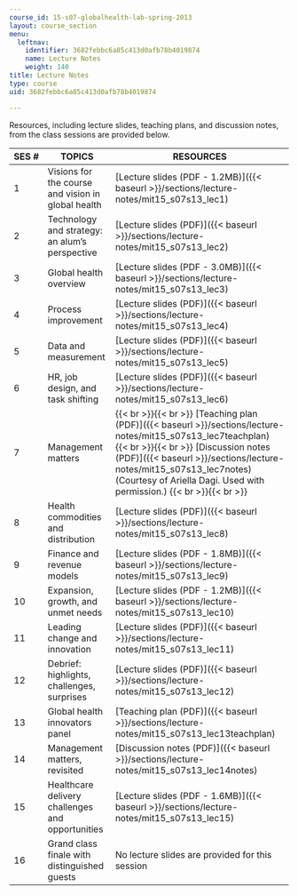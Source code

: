 ```yaml
---
course_id: 15-s07-globalhealth-lab-spring-2013
layout: course_section
menu:
  leftnav:
    identifier: 3682febbc6a85c413d0afb78b4019874
    name: Lecture Notes
    weight: 140
title: Lecture Notes
type: course
uid: 3682febbc6a85c413d0afb78b4019874

---
```


Resources, including lecture slides, teaching plans, and discussion notes, from the class sessions are provided below.

| SES # | TOPICS | RESOURCES |
| --- | --- | --- |
| 1 | Visions for the course and vision in global health | [Lecture slides (PDF - 1.2MB)]({{< baseurl >}}/sections/lecture-notes/mit15_s07s13_lec1) |
| 2 | Technology and strategy: an alum’s perspective | [Lecture slides (PDF)]({{< baseurl >}}/sections/lecture-notes/mit15_s07s13_lec2) |
| 3 | Global health overview | [Lecture slides (PDF - 3.0MB)]({{< baseurl >}}/sections/lecture-notes/mit15_s07s13_lec3) |
| 4 | Process improvement | [Lecture slides (PDF)]({{< baseurl >}}/sections/lecture-notes/mit15_s07s13_lec4) |
| 5 | Data and measurement | [Lecture slides (PDF)]({{< baseurl >}}/sections/lecture-notes/mit15_s07s13_lec5) |
| 6 | HR, job design, and task shifting | [Lecture slides (PDF)]({{< baseurl >}}/sections/lecture-notes/mit15_s07s13_lec6) |
| 7 | Management matters |  {{< br >}}{{< br >}} [Teaching plan (PDF)]({{< baseurl >}}/sections/lecture-notes/mit15_s07s13_lec7teachplan) {{< br >}}{{< br >}} [Discussion notes (PDF)]({{< baseurl >}}/sections/lecture-notes/mit15_s07s13_lec7notes) (Courtesy of Ariella Dagi. Used with permission.) {{< br >}}{{< br >}}  |
| 8 | Health commodities and distribution | [Lecture slides (PDF)]({{< baseurl >}}/sections/lecture-notes/mit15_s07s13_lec8) |
| 9 | Finance and revenue models | [Lecture slides (PDF - 1.8MB)]({{< baseurl >}}/sections/lecture-notes/mit15_s07s13_lec9) |
| 10 | Expansion, growth, and unmet needs | [Lecture slides (PDF - 1.2MB)]({{< baseurl >}}/sections/lecture-notes/mit15_s07s13_lec10) |
| 11 | Leading change and innovation | [Lecture slides (PDF)]({{< baseurl >}}/sections/lecture-notes/mit15_s07s13_lec11) |
| 12 | Debrief: highlights, challenges, surprises | [Lecture slides (PDF)]({{< baseurl >}}/sections/lecture-notes/mit15_s07s13_lec12) |
| 13 | Global health innovators panel | [Teaching plan (PDF)]({{< baseurl >}}/sections/lecture-notes/mit15_s07s13_lec13teachplan) |
| 14 | Management matters, revisited | [Discussion notes (PDF)]({{< baseurl >}}/sections/lecture-notes/mit15_s07s13_lec14notes) |
| 15 | Healthcare delivery challenges and opportunities | [Lecture slides (PDF - 1.6MB)]({{< baseurl >}}/sections/lecture-notes/mit15_s07s13_lec15) |
| 16 | Grand class finale with distinguished guests | No lecture slides are provided for this session